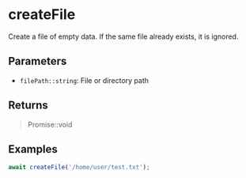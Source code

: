 # createFile <Lang js />

<NodeRequired en />

Create a file of empty data. If the same file already exists, it is ignored.

## Parameters

- `filePath::string`: File or directory path

## Returns

> Promise::void

## Examples

```javascript
await createFile('/home/user/test.txt');
```
